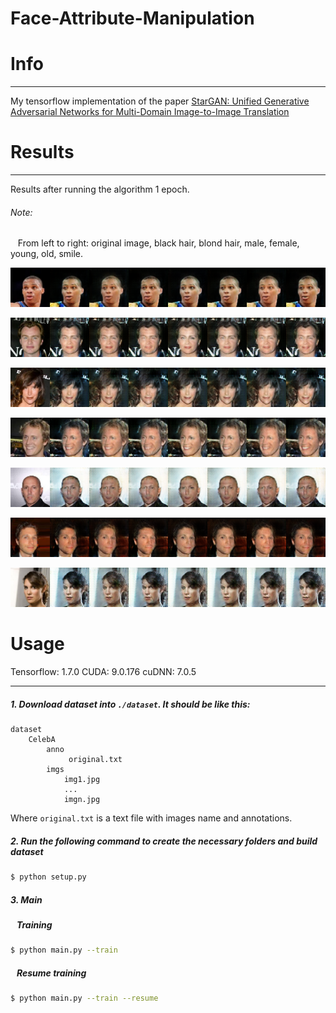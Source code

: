# Face-Attribute-Manipulation

# Info
---
My tensorflow implementation of the paper [StarGAN: Unified Generative Adversarial Networks for Multi-Domain Image-to-Image Translation](https://arxiv.org/abs/1711.09020)

# Results
---
Results after running the algorithm 1 epoch.

###### Note:
&nbsp;&nbsp; From left to right: original image, black hair, blond hair, male, female, young, old, smile.
<p><img src='images/results/image_0.png' /></p>
<p><img src='images/results/image_1.png' /></p>
<p><img src='images/results/image_2.png' /></p>
<p><img src='images/results/image_3.png' /></p>
<p><img src='images/results/image_4.png' /></p>
<p><img src='images/results/image_5.png' /></p>
<p><img src='images/results/image_6.png' /></p>

# Usage
Tensorflow: 1.7.0
CUDA: 9.0.176
cuDNN: 7.0.5

---
##### 1. Download dataset into ```./dataset```. It should be like this:
```
dataset
    CelebA
        anno
             original.txt
        imgs
            img1.jpg
            ...
            imgn.jpg
```
Where ```original.txt``` is a text file with images name and annotations.

##### 2. Run the following command to create the necessary folders and build dataset
```bash
$ python setup.py
```

##### 3. Main
##### &nbsp;&nbsp; Training
```bash
$ python main.py --train
```
##### &nbsp;&nbsp; Resume training
```bash
$ python main.py --train --resume
```
